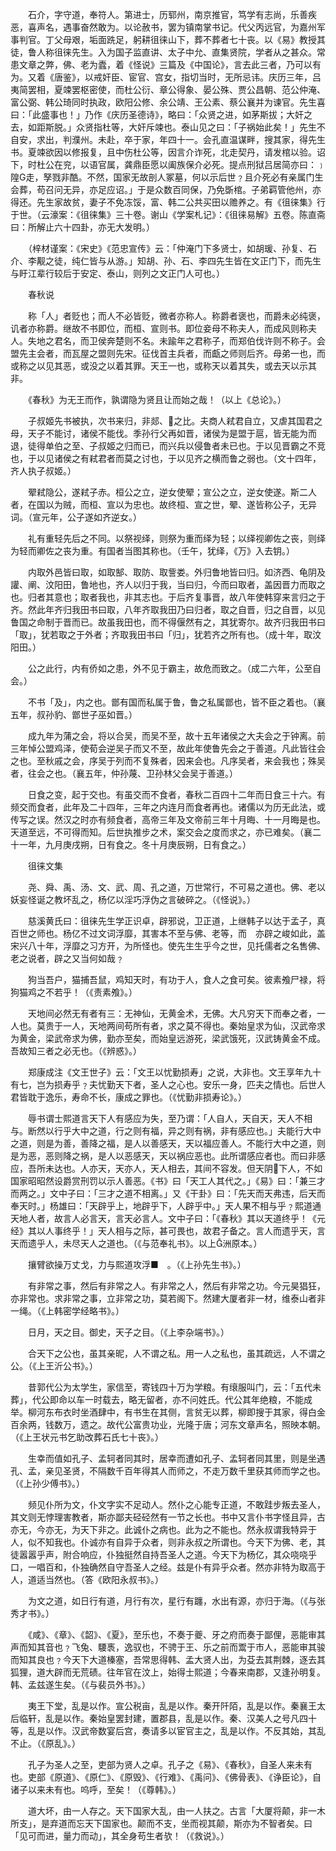 <!-- { "loadSidebar": true } -->
　　石介，字守道，奉符人。第进士，历郓州，南京推官，笃学有志尚，乐善疾恶，喜声名，遇事奋然敢为。以论赦书，罢为镇南掌书记。代父丙远官，为嘉州军事判官。丁父母艰，垢面跣足，躬耕徂徕山下，葬不葬者七十丧。以《易》教授其徒，鲁人称徂徕先生。入为国子监直讲、太子中允、直集贤院，学者从之甚众。常患文章之弊，佛、老为蠹，着《怪说》三篇及《中国论》，言去此三者，乃可以有为。又着《唐鉴》，以戒奸臣、宦官、宫女，指切当时，无所忌讳。庆历三年，吕夷简罢相，夏竦罢枢密使，而杜公衍、章公得象、晏公殊、贾公昌朝、范公仲淹、富公弼、韩公琦同时执政，欧阳公修、余公靖、王公素、蔡公襄并为谏官。先生喜曰：「此盛事也！」乃作《庆历圣德诗》，略曰：「众贤之进，如茅斯拔；大奸之去，如距斯脱。」众贤指杜等，大奸斥竦也。泰山见之曰：「子祸始此矣！」先生不自安，求出，判濮州。未赴，卒于家，年四十一。会孔直温谋畔，搜其家，得先生书。夏竦欲因以修报复，且中伤杜公等，因言介诈死，北走契丹，请发棺以验。诏下，时杜公在兖，以语官属，龚鼎臣愿以阖族保介必死。提点刑狱吕居简亦曰：﹞隍G走，孥戮非酷。不然，国家无故剖人冢墓，何以示后世﹖且介死必有亲属门生会葬，苟召问无异，亦足应诏。」于是众数百同保，乃免斲棺。子弟羁管他州，亦得还。先生家故贫，妻子不免冻馁，富、韩二公共买田以赡养之。有《徂徕集》行于世。（云濠案：《徂徕集》三十卷。谢山《学案札记》：《徂徕易解》五卷。陈直斋曰：所解止六十四卦，亦无大发明。）

　　（梓材谨案：《宋史》《范忠宣传》云：「仲淹门下多贤士，如胡瑗、孙复、石介、李觏之徒，纯仁皆与从游。」知胡、孙、石、李四先生皆在文正门下，而先生与盱江辈行较后于安定、泰山，则列之文正门人可也。）

　　春秋说

　　称「人」者贬也；而人不必皆贬，微者亦称人。称爵者褒也，而爵未必纯褒，讥者亦称爵。继故不书即位，而桓、宣则书。即位妾母不称夫人，而成风则称夫人。失地之君名，而卫侯奔楚则不名。未踰年之君称子，而郑伯伐许则不称子。会盟先主会者，而瓦屋之盟则先宋。征伐首主兵者，而甗之师则后齐。母弟一也，而或称之以见其恶，或没之以着其罪。天王一也，或称天以着其失，或去天以示其非。

　　《春秋》为无王而作，孰谓隐为贤且让而始之哉！（以上《总论》。）

　　子叔姬先书被执，次书来归，非郯、之比。夫商人弒君自立，又虐其国君之母，天子不能讨，诸侯不能伐。季孙行父再如晋，诸侯为是盟于扈，皆无能为而退，徒得单伯之至、子叔姬之归而已，而兴兵以侵鲁者未已也。于以见晋霸之不竞也，于以见诸侯之有弒君者而莫之讨也，于以见齐之横而鲁之弱也。（文十四年，齐人执子叔姬。）

　　翚弒隐公，遂弒子赤。桓公之立，逆女使翚；宣公之立，逆女使遂。斯二人者，在国以为贼，而桓、宣以为忠也。故终桓、宣之世，翚、遂皆称公子，无异词。（宣元年，公子遂如齐逆女。）

　　礼有重轻先后之不同。以祭视绎，则祭为重而绎为轻；以绎视卿佐之丧，则绎为轻而卿佐之丧为重。有国者当图其称也。（壬午，犹绎，《万》入去钥。）

　　内取外邑皆曰取，如取郜、取防、取訾娄。外归鲁地皆曰归。如济西、龟阴及讙、阐、汶阳田，鲁地也，齐人以归于我，当曰归，今而曰取者，盖因晋力而取之也。归者其意也；取者我也，非其志也。于后齐复事晋，故八年使韩穿来言归之于齐。然此年齐归我田书曰取，八年齐取我田乃曰归者，取之自晋，归之自晋，以见鲁国之命制于晋而已。故虽我田也，而不得偃然有之，其犹寄尔。故齐归我田书曰「取」，犹若取之于外者；齐取我田书曰「归」，犹若齐之所有也。（成十年，取汶阳田。）

　　公之此行，内有侨如之患，外不见于霸主，故危而致之。（成二六年，公至自会。）

　　不书「及」，内之也。鄫有国而私属于鲁，鲁之私属鄫也，皆不臣之着也。（襄五年，叔孙豹、鄫世子巫如晋。）

　　成九年为蒲之会，将以合吴，而吴不至，故十五年诸侯之大夫会之于钟离。前三年悼公盟鸡泽，使荀会逆吴子而又不至，故此年使鲁先会之于善道。凡此皆往会之也。至秋戚之会，序吴于列而不复殊者，因来会也。凡序吴者，来会我也；殊吴者，往会之也。（襄五年，仲孙蔑、卫孙林父会吴于善道。）

　　日食之变，起于交也。有虽交而不食者，春秋二百四十二年而日食三十六。有频交而食者，此年及二十四年，三年之内连月而食者再也。诸儒以为历无此法，或传写之误。然汉之时亦有频食者，高帝三年及文帝前三年十月晦、十一月晦是也。天道至远，不可得而知。后世执推步之术，案交会之度而求之，亦已难矣。（襄二十一年，九月庚戌朔，日有食之。冬十月庚辰朔，日有食之。）

　　徂徕文集

　　尧、舜、禹、汤、文、武、周、孔之道，万世常行，不可易之道也。佛、老以妖妄怪诞之教坏乱之，杨亿以淫巧浮伪之言破碎之。（《怪说》。）

　　慈溪黄氏曰：徂徕先生学正识卓，辟邪说，卫正道，上继韩子以达于孟子，真百世之师也。杨亿不过文词浮靡，其害本不至与佛、老等，而　亦辟之峻如此，盖宋兴八十年，浮靡之习方开，为所怪也。使先生生乎今之世，见托儒者之名售佛、老之说者，辟之又当何如哉﹖

　　狗当吾户，猫捕吾鼠，鸡知天时，有功于人，食人之食可矣。彼素飧尸禄，将狗猫鸡之不若乎！（《责素飧》。）

　　天地间必然无有者有三：无神仙，无黄金术，无佛。大凡穷天下而奉之者，一人也。莫贵于一人，天地两间苟所有者，求之莫不得也。秦始皇求为仙，汉武帝求为黄金，梁武帝求为佛，勤亦至矣，而始皇远游死，梁武饿死，汉武铸黄金不成。吾故知三者之必无也。（《辨惑》。）

　　郑康成注《文王世子》云：「文王以忧勤损寿」之说，大非也。文王享年九十有七，岂为损寿乎﹖夫忧勤天下者，圣人之心也。安乐一身，匹夫之情也。后世人君皆耽于逸乐，寿命不长，康成之罪也。（《忧勤非损寿论》。）

　　辱书谓士熙道言天下人有感应为失，至乃谓：「人自人，天自天，天人不相与。断然以行乎大中之道，行之则有福，异之则有祸，非有感应也。」夫能行大中之道，则是为善，善降之福，是人以善感天，天以福应善人。不能行大中之道，则是为恶，恶则降之祸，是人以恶感天，天以祸应恶也。此所谓感应者也。而曰非感应，吾所未达也。人亦天，天亦人，天人相去，其间不容发。但天阴下人，不如国家昭昭然设爵赏刑罚以示人善恶。《书》曰「天工人其代之。」《易》曰：「兼三才而两之。」文中子曰：「三才之道不相离。」又《干卦》曰：「先天而天弗违，后天而奉天时。」杨雄曰：「天辟乎上，地辟乎下，人辟乎中。」天人果不相与乎﹖熙道通天地人者，故言人必言天，言天必言人。文中子曰：「《春秋》其以天道终乎！《元经》其以人事终乎！」天人相与之际，甚可畏也，故君子备之。言人而遗乎天，言天而遗乎人，未尽天人之道也。（《与范奉礼书》。以上洲原本。）

　　攘臂欲操万丈戈，力与熙道攻浮■　。（《上孙先生书》。）

　　有非常之事，然后有非常之人。有非常之人，然后有非常之功。今元昊猖狂，亦非常也。求非常之事，立非常之功，莫若阁下。然建大厦者非一材，维泰山者非一绳。（《上韩密学经略书》。）

　　日月，天之目。御史，天子之目。（《上李杂端书》。）

　　合天下之公也，虽其亲昵，人不谓之私。用一人之私也，虽其疏远，人不谓之公。（《上王沂公书》。）

　　昔郭代公为太学生，家信至，寄钱四十万为学粮。有缞服叫门，云：「五代未葬」，代公即命以车一时载去，略无留者，亦不问姓氏。代公其年绝粮，不能成举。柳河东布衣时坐酒肆中，有书生在其侧，言贫无以葬，柳即搜于其家，得白金百余两，钱数万，遗之。故代公富贵功业，光隆于唐；河东文章声名，照映本朝。（《上王状元书乞助改葬石氏七十丧》。）

　　生幸而值如孔子、孟轲者同其时，居幸而遭如孔子、孟轲者同其里，则是坐遇孔、孟，亲见圣贤，不隔数千百年得其人而师之，不走万数千里获其师而学之也。（《上孙少傅书》。）

　　频见仆所为文，仆文字实不足动人。然仆之心能专正道，不敢跬步叛去圣人，其文则无悖理害教者，斯亦鄙夫硁硁然有一节之长也。书中又言仆书字怪且异，古亦无，今亦无，为天下非之。此诚仆之病也。此为之不能也。然永叔谓我特异于人，似不知我也。仆诚亦有自异于众者，则非永叔之所谓也。今天下为佛、老，其徒嚣嚣乎声，附合响应，仆独挺然自持吾圣人之道。今天下为杨亿，其众哓哓乎口，一唱百和，仆独确然自守吾圣人之经。兹是仆有异乎众者。然亦非特为取高于人，道适当然也。（答《欧阳永叔书》。）

　　为文之道，如日行有道，月行有次，星行有躔，水出有源，亦归于海。（《与张秀才书》。）

　　《咸》、《章》、《韶》、《夏》，至乐也，不奏于夔、牙之府而奏于鄙俚，恶能审其声而知其音也﹖飞兔、騕褭，逸驭也，不骋于王、乐之前而鬻于市人，恶能审其骏而知其良也﹖今天下大道榛塞，吾常思得韩、孟大贤人出，为芟去其荆棘，逐去其狐狸，道大辟而无荒碛。往年官在汶上，始得士熙道；今春来南郡，又逢孙明复。韩、孟兹遂生矣。（《与裴员外书》。）

　　夷王下堂，乱是以作。宣公税亩，乱是以作。秦开阡陌，乱是以作。秦襄王太后临轩，乱是以作。秦始皇罢封建，置郡县，乱是以作。秦、汉美人之号凡四十等，乱是以作。汉武帝数宴后宫，奏请多以宦官主之，乱是以作。不反其始，其乱不止。（《原乱》。）

　　孔子为圣人之至，吏部为贤人之卓。孔子之《易》、《春秋》，自圣人来未有也。吏部《原道》、《原仁》、《原毁》、《行难》、《禹问》、《佛骨表》、《诤臣论》，自诸子以来未有也。呜呼，至矣！（《尊韩》。）

　　道大坏，由一人存之。天下国家大乱，由一人扶之。古言「大厦将颠，非一木所支」，是弃道而忘天下国家也。颠而不支，坐而视其颠，斯亦为不智者矣。曰「见可而进，量力而动」，其全身苟生者欤！（《救说》。）

